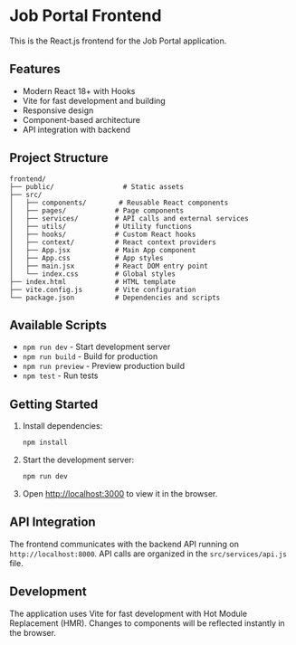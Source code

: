 # Job Portal Frontend

This is the React.js frontend for the Job Portal application.

## Features

- Modern React 18+ with Hooks
- Vite for fast development and building
- Responsive design
- Component-based architecture
- API integration with backend

## Project Structure

```
frontend/
├── public/                 # Static assets
├── src/
│   ├── components/        # Reusable React components
│   ├── pages/            # Page components
│   ├── services/         # API calls and external services
│   ├── utils/            # Utility functions
│   ├── hooks/            # Custom React hooks
│   ├── context/          # React context providers
│   ├── App.jsx           # Main App component
│   ├── App.css           # App styles
│   ├── main.jsx          # React DOM entry point
│   └── index.css         # Global styles
├── index.html            # HTML template
├── vite.config.js        # Vite configuration
└── package.json          # Dependencies and scripts
```

## Available Scripts

- `npm run dev` - Start development server
- `npm run build` - Build for production
- `npm run preview` - Preview production build
- `npm test` - Run tests

## Getting Started

1. Install dependencies:
   ```bash
   npm install
   ```

2. Start the development server:
   ```bash
   npm run dev
   ```

3. Open [http://localhost:3000](http://localhost:3000) to view it in the browser.

## API Integration

The frontend communicates with the backend API running on `http://localhost:8000`. API calls are organized in the `src/services/api.js` file.

## Development

The application uses Vite for fast development with Hot Module Replacement (HMR). Changes to components will be reflected instantly in the browser.

